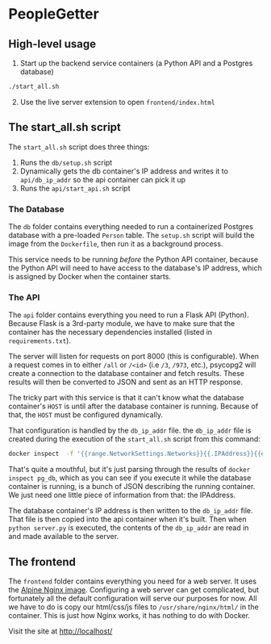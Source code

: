 # PeopleGetter

## High-level usage
1. Start up the backend service containers (a Python API and a Postgres database)
```bash
./start_all.sh
```
2. Use the live server extension to open `frontend/index.html`

## The start_all.sh script
The `start_all.sh` script does three things:
1. Runs the `db/setup.sh` script
2. Dynamically gets the db container's IP address and writes it to `api/db_ip_addr` so the api container can pick it up
3. Runs the `api/start_api.sh` script


### The Database
The `db` folder contains everything needed to run a containerized Postgres database with a pre-loaded `Person` table. The `setup.sh` script will build the image from the `Dockerfile`, then run it as a background process. 

This service needs to be running _before_ the Python API container, because the Python API will need to have access to the database's IP address, which is assigned by Docker when the container starts.

### The API
The `api` folder contains everything you need to run a Flask API (Python).  Because Flask is a 3rd-party module, we have to make sure that the container has the necessary dependencies installed (listed in `requirements.txt`).

The server will listen for requests on port 8000 (this is configurable).  When a request comes in to either `/all` or `/<id>` (i.e `/3`, `/973`, etc.), psycopg2 will create a connection to the database container and fetch results.  These results will then be converted to JSON and sent as an HTTP response.

The tricky part with this service is that it can't know what the database container's `HOST` is until after the database container is running.  Because of that, the `HOST` must be configured dynamically.

That configuration is handled by the `db_ip_addr` file.  the `db_ip_addr` file is created during the execution of the `start_all.sh` script from this command:
```bash
docker inspect  -f '{{range.NetworkSettings.Networks}}{{.IPAddress}}{{end}}' pg_db > api/db_ip_addr
```
That's quite a mouthful, but it's just parsing through the results of `docker inspect pg_db`, which as you can see if you execute it while the database container is running, is a bunch of JSON describing the running container.  We just need one little piece of information from that: the IPAddress.

The database container's IP address is then written to the `db_ip_addr` file.  That file is then copied into the api container when it's built.  Then when `python server.py` is executed, the contents of the `db_ip_addr` are read in and made available to the server.


## The frontend
The `frontend` folder contains everything you need for a web server.  It uses the [Alpine Nginx image](https://hub.docker.com/_/nginx).  Configuring a web server can get complicated, but fortunately all the default configuration will serve our purposes for now.  All we have to do is copy our html/css/js files to `/usr/share/nginx/html/` in the container.  This is just how Nginx works, it has nothing to do with Docker.

Visit the site at [http://localhost/](http://localhost/)



